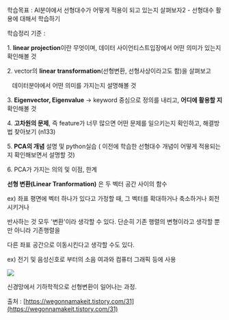 

학습목표 : AI분야에서 선형대수가 어떻게 적용이 되고 있는지 살펴보자2 - 선형대수 활용에 대해서 학습하기

학습정리 기준 :

1\. **linear projection**이란 무엇이며, 데이터 사이언티스트입장에서 어떤 의미가 있는지 확인해볼 것

2\. vector의 **linear transformation**(선형변환, 선형사상이라고도 함)을 살펴보고

   데이터분야에서 어떤 의미를 가지는지 설명해볼 것

3\. **Eigenvector, Eigenvalue** → keyword 중심으로 정의를 내리고, **어디에 활용할 지** 확인해볼 것

4\. **고차원의 문제**, 즉 feature가 너무 많으면 어떤 문제를 일으키는지 확인하고, 해결방법 찾아보기 (n133)

5\. **PCA의 개념** 설명 및 python실습 ( 이전에 학습한 선형대수 개념이 어떻게 적용되는지 확인해보면서 설명할 것)

6\. PCA가 가지는 의의 및 이점, 한계

**선형 변환(Linear Tranformation)** 은 두 벡터 공간 사이의 함수

ex) 좌표 평면에 벡터 하나가 있다고 가정할 때, 그 벡터를 확대하거나 축소하거나 회전시키거나

반사하는 것 모두 '변환'이라 생각할 수 있다. 단순히 기존 행렬의 변형이라고 생각할 뿐만 아니라 기존행렬을 

다른 좌표 공간으로 이동시킨다고 생각할 수도 있다.

ex) 전기 및 음성신호로 부터의 소음 여과와 컴퓨터 그래픽 등에 사용

<img src="https://blog.kakaocdn.net/dn/mahak/btrhZMKNpxU/jtUkvSaHvhcvNvvaJfVjWK/img.gif">

신경망에서 기하학적으로 선형변환이 일어나는 과정.



출처 : [https://wegonnamakeit.tistory.com/31](https://wegonnamakeit.tistory.com/31)
